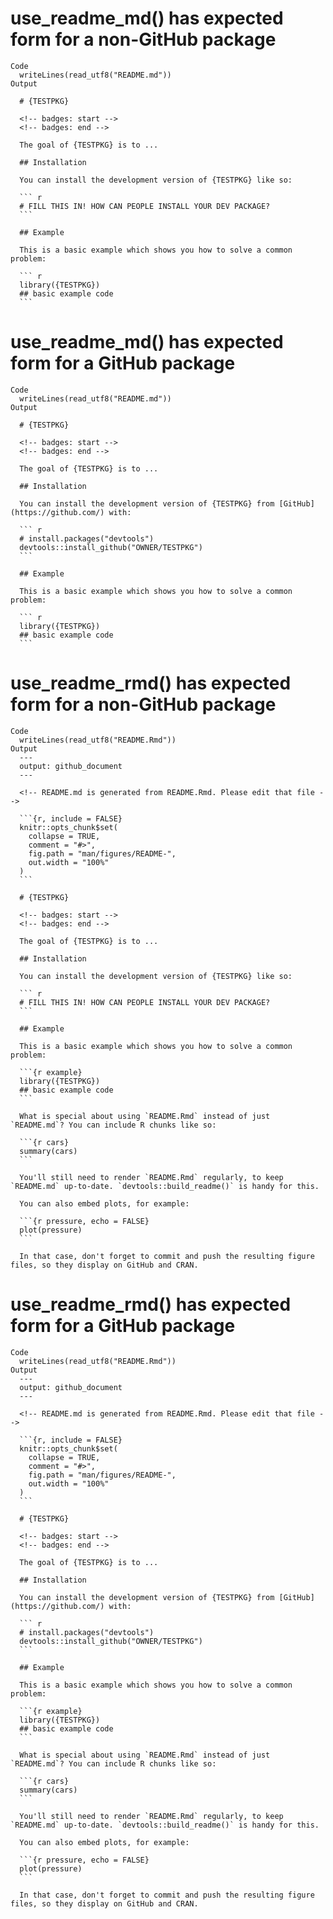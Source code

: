 # use_readme_md() has expected form for a non-GitHub package

    Code
      writeLines(read_utf8("README.md"))
    Output
      
      # {TESTPKG}
      
      <!-- badges: start -->
      <!-- badges: end -->
      
      The goal of {TESTPKG} is to ...
      
      ## Installation
      
      You can install the development version of {TESTPKG} like so:
      
      ``` r
      # FILL THIS IN! HOW CAN PEOPLE INSTALL YOUR DEV PACKAGE?
      ```
      
      ## Example
      
      This is a basic example which shows you how to solve a common problem:
      
      ``` r
      library({TESTPKG})
      ## basic example code
      ```
      

# use_readme_md() has expected form for a GitHub package

    Code
      writeLines(read_utf8("README.md"))
    Output
      
      # {TESTPKG}
      
      <!-- badges: start -->
      <!-- badges: end -->
      
      The goal of {TESTPKG} is to ...
      
      ## Installation
      
      You can install the development version of {TESTPKG} from [GitHub](https://github.com/) with:
      
      ``` r
      # install.packages("devtools")
      devtools::install_github("OWNER/TESTPKG")
      ```
      
      ## Example
      
      This is a basic example which shows you how to solve a common problem:
      
      ``` r
      library({TESTPKG})
      ## basic example code
      ```
      

# use_readme_rmd() has expected form for a non-GitHub package

    Code
      writeLines(read_utf8("README.Rmd"))
    Output
      ---
      output: github_document
      ---
      
      <!-- README.md is generated from README.Rmd. Please edit that file -->
      
      ```{r, include = FALSE}
      knitr::opts_chunk$set(
        collapse = TRUE,
        comment = "#>",
        fig.path = "man/figures/README-",
        out.width = "100%"
      )
      ```
      
      # {TESTPKG}
      
      <!-- badges: start -->
      <!-- badges: end -->
      
      The goal of {TESTPKG} is to ...
      
      ## Installation
      
      You can install the development version of {TESTPKG} like so:
      
      ``` r
      # FILL THIS IN! HOW CAN PEOPLE INSTALL YOUR DEV PACKAGE?
      ```
      
      ## Example
      
      This is a basic example which shows you how to solve a common problem:
      
      ```{r example}
      library({TESTPKG})
      ## basic example code
      ```
      
      What is special about using `README.Rmd` instead of just `README.md`? You can include R chunks like so:
      
      ```{r cars}
      summary(cars)
      ```
      
      You'll still need to render `README.Rmd` regularly, to keep `README.md` up-to-date. `devtools::build_readme()` is handy for this.
      
      You can also embed plots, for example:
      
      ```{r pressure, echo = FALSE}
      plot(pressure)
      ```
      
      In that case, don't forget to commit and push the resulting figure files, so they display on GitHub and CRAN.

# use_readme_rmd() has expected form for a GitHub package

    Code
      writeLines(read_utf8("README.Rmd"))
    Output
      ---
      output: github_document
      ---
      
      <!-- README.md is generated from README.Rmd. Please edit that file -->
      
      ```{r, include = FALSE}
      knitr::opts_chunk$set(
        collapse = TRUE,
        comment = "#>",
        fig.path = "man/figures/README-",
        out.width = "100%"
      )
      ```
      
      # {TESTPKG}
      
      <!-- badges: start -->
      <!-- badges: end -->
      
      The goal of {TESTPKG} is to ...
      
      ## Installation
      
      You can install the development version of {TESTPKG} from [GitHub](https://github.com/) with:
      
      ``` r
      # install.packages("devtools")
      devtools::install_github("OWNER/TESTPKG")
      ```
      
      ## Example
      
      This is a basic example which shows you how to solve a common problem:
      
      ```{r example}
      library({TESTPKG})
      ## basic example code
      ```
      
      What is special about using `README.Rmd` instead of just `README.md`? You can include R chunks like so:
      
      ```{r cars}
      summary(cars)
      ```
      
      You'll still need to render `README.Rmd` regularly, to keep `README.md` up-to-date. `devtools::build_readme()` is handy for this.
      
      You can also embed plots, for example:
      
      ```{r pressure, echo = FALSE}
      plot(pressure)
      ```
      
      In that case, don't forget to commit and push the resulting figure files, so they display on GitHub and CRAN.


